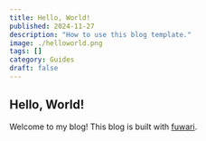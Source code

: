 ```yaml
---
title: Hello, World!
published: 2024-11-27
description: "How to use this blog template."
image: ./helloworld.png
tags: []
category: Guides
draft: false
---
```


## Hello, World!

Welcome to my blog!
This blog is built with [fuwari](https://github.com/saicaca/fuwari).